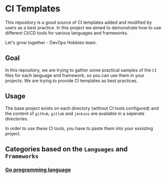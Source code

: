 # CI Templates

This repository is a good source of CI templates added and modified by users as a best practice. In this project we aimed to demonstrate how to use different CI/CD tools for various languages and frameworks.

Let's grow together - DevOps Hobbies team.

## Goal

In this repository, we are trying to gather some practical samples of the `CI` files for each language and framework, so you can use them in your projects.
We are trying to provide CI templates as best practices.

## Usage

The base project exists on each directory (without CI tools configured) and the content of `github`, `gitlab` and `jenkins` are available in a seperate directories.

In order to use these CI tools, you have to paste them into your exsisting project.

## Categories based on the `Languages` and `Frameworks`

### [Go programming language](./go/README.md)
